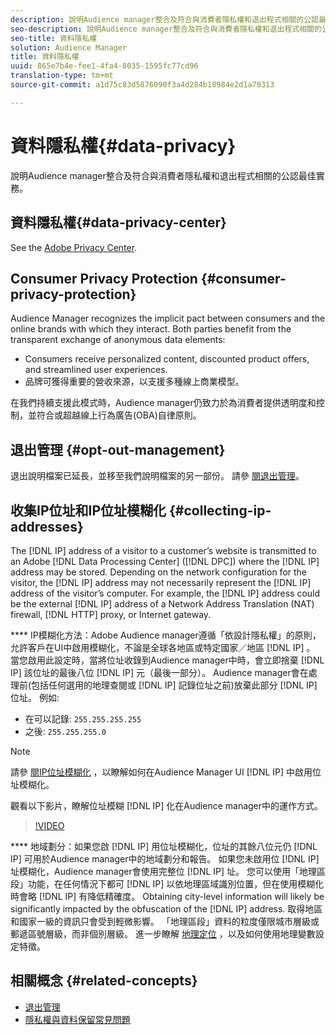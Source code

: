 ```yaml
---
description: 說明Audience manager整合及符合與消費者隱私權和退出程式相關的公認最佳實務。
seo-description: 說明Audience manager整合及符合與消費者隱私權和退出程式相關的公認最佳實務。
seo-title: 資料隱私權
solution: Audience Manager
title: 資料隱私權
uuid: 865e7b4e-fee1-4fa4-8035-1595fc77cd96
translation-type: tm+mt
source-git-commit: a1d75c83d5876090f3a4d284b18984e2d1a70313

---
```



# 資料隱私權{#data-privacy}

說明Audience manager整合及符合與消費者隱私權和退出程式相關的公認最佳實務。

## 資料隱私權{#data-privacy-center}

See the [Adobe Privacy Center](https://www.adobe.com/privacy/opt-out.html).

## Consumer Privacy Protection {#consumer-privacy-protection}

Audience Manager recognizes the implicit pact between consumers and the online brands with which they interact. Both parties benefit from the transparent exchange of anonymous data elements:

* Consumers receive personalized content, discounted product offers, and streamlined user experiences.
* 品牌可獲得重要的營收來源，以支援多種線上商業模型。

在我們持續支援此模式時，Audience manager仍致力於為消費者提供透明度和控制，並符合或超越線上行為廣告(OBA)自律原則。

## 退出管理 {#opt-out-management}

退出說明檔案已延長，並移至我們說明檔案的另一部份。 請參 [閱退出管理](../../overview/data-security-and-privacy/opt-out-management.md)。

<!-- 

<p>  </p>
<table id="table_A1FF33B328BD451FAFF6C6B8422F928B"> 
 <tgroup cols="2">
  <colspec colnum="1" colname="col1" colwidth="1.00*" />
  <colspec colnum="2" colname="col2" colwidth="2.74*" />
  <thead> 
   <tr> 
    <th colname="col1" class="entry"> Opt-Out For </th> 
    <th colname="col2" class="entry"> Description </th> 
   </tr>
  </thead> 
  <tbody> 
   <tr> 
    <td colname="col1"> <p>Adobe Experience Cloud </p> </td> 
    <td colname="col2"> <p>The <a href="https://www.adobe.com/privacy/opt-out.html#customeruse" format="http" scope="external"> Your Privacy Choices page</a> provides 1-click features that let you control and opt-out of data collection by the Adobe Experience Cloud advertising solutions (including Audience Manager). Specifically, see the <a href="https://www.adobe.com/privacy/opt-out.html#customeruse" format="http" scope="external"> business customer section</a> of the Privacy Choices page. </p> </td> 
   </tr> 
   <tr> 
    <td colname="col1"> <p>Browsers that do not support third-party cookies </p> </td> 
    <td colname="col2"> <p>See <a href="../../features/declared-ids.md#declared-id-targeting"> Declared ID Targeting</a>. </p> </td> 
   </tr> 
   <tr> 
    <td colname="col1"> <p>Mobile devices </p> </td> 
    <td colname="col2"> <p>See the opt-out and privacy settings for: </p> <p> 
      <ul id="ul_86EFAB879215403D937B5148C26A41D9"> 
       <li id="li_C0B544E8F4FE473B94A5436D3A60BDB1"><a href="https://marketing.adobe.com/resources/help/en_US/mobile/android/privacy.html" format="https" scope="external"> Android devices</a> </li> 
       <li id="li_26C787BAB729499A9FEDF055E9AB0637"><a href="https://marketing.adobe.com/resources/help/en_US/mobile/ios/privacy.html" format="https" scope="external"> iOS devices</a> </li> 
      </ul> </p> </td> 
   </tr> 
  </tbody> 
 </tgroup> 
</table>

 -->

## 收集IP位址和IP位址模糊化 {#collecting-ip-addresses}

<!-- 

Adobe has enabled processes and offers settings that allow customers to use Audience Manager in compliance with applicable data privacy laws.

-->

The [!DNL IP] address of a visitor to a customer’s website is transmitted to an Adobe [!DNL Data Processing Center] ([!DNL DPC]) where the [!DNL IP] address may be stored. Depending on the network configuration for the visitor, the [!DNL IP] address may not necessarily represent the [!DNL IP] address of the visitor’s computer. For example, the [!DNL IP] address could be the external [!DNL IP] address of a Network Address Translation (NAT) firewall, [!DNL HTTP] proxy, or Internet gateway.

**** IP模糊化方法：Adobe Audience manager遵循「依設計隱私權」的原則，允許客戶在UI中啟用模糊化，不論是全球各地區或特定國家／地區 [!DNL IP] 。 當您啟用此設定時，當將位址收錄到Audience manager中時，會立即捨棄 [!DNL IP] 該位址的最後八位 [!DNL IP] 元（最後一部分）。 Audience manager會在處理前(包括任何選用的地理查閱或 [!DNL IP] 記錄位址之前)放棄此部分 [!DNL IP] 位址。 例如:

* 在可以記錄: `255.255.255.255`
* 之後: `255.255.255.0`

>[!NOTE]
>
>請參 [閱IP位址模糊化](/help/using/features/administration/ip-obfuscation.md) ，以瞭解如何在Audience Manager UI [!DNL IP] 中啟用位址模糊化。

觀看以下影片，瞭解位址模糊 [!DNL IP] 化在Audience manager中的運作方式。

>[!VIDEO](https://video.tv.adobe.com/v/27218/?captions=chi_hant)

**** 地域劃分：如果您啟 [!DNL IP] 用位址模糊化，位址的其餘八位元仍 [!DNL IP] 可用於Audience manager中的地域劃分和報告。 如果您未啟用位 [!DNL IP] 址模糊化，Audience manager會使用完整位 [!DNL IP] 址。 您可以使用「地理區段」功能，在任何情況下都可 [!DNL IP] 以依地理區域識別位置，但在使用模糊化時會略 [!DNL IP] 有降低精確度。 Obtaining city-level information will likely be significantly impacted by the obfuscation of the [!DNL IP] address. 取得地區和國家一級的資訊只會受到輕微影響。 「地理區段」資料的粒度僅限城市層級或郵遞區號層級，而非個別層級。 進一步瞭解 [地理定位](/help/using/features/traits/trait-geotarget-keys.md) ，以及如何使用地理變數設定特徵。

## 相關概念 {#related-concepts}

* [退出管理](/help/using/overview/data-security-and-privacy/opt-out-management.md)
* [隱私權與資料保留常見問題](/help/using/faq/faq-privacy.md)